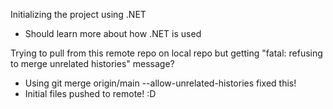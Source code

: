 Initializing the project using .NET
- Should learn more about how .NET is used

Trying to pull from this remote repo on local repo but getting "fatal: refusing to merge unrelated histories" message?
- Using git merge origin/main --allow-unrelated-histories fixed this!
- Initial files pushed to remote! :D
